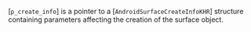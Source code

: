 [`p_create_info`] is a pointer to a [`AndroidSurfaceCreateInfoKHR`]
structure containing parameters affecting the creation of the surface
object.